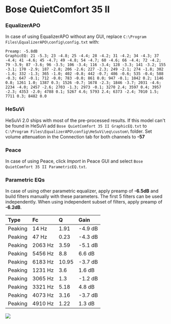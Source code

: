 # Bose QuietComfort 35 II

### EqualizerAPO
In case of using EqualizerAPO without any GUI, replace `C:\Program Files\EqualizerAPO\config\config.txt`
with:
```
Preamp: -5.8dB
GraphicEQ: 21 -5.3; 23 -4.8; 25 -4.4; 28 -4.2; 31 -4.2; 34 -4.3; 37 -4.4; 41 -4.6; 45 -4.7; 49 -4.8; 54 -4.7; 60 -4.6; 66 -4.4; 72 -4.2; 79 -3.9; 87 -3.6; 96 -3.5; 106 -3.4; 116 -3.4; 128 -3.3; 141 -3.2; 155 -3.1; 170 -2.9; 187 -2.8; 206 -2.6; 227 -2.3; 249 -2.1; 274 -1.8; 302 -1.6; 332 -1.3; 365 -1.0; 402 -0.8; 442 -0.7; 486 -0.6; 535 -0.4; 588 -0.3; 647 -0.1; 712 -0.0; 783 -0.0; 861 0.0; 947 -0.1; 1042 0.2; 1146 0.8; 1261 1.0; 1387 0.3; 1526 -0.7; 1678 -2.3; 1846 -3.7; 2031 -4.6; 2234 -4.0; 2457 -2.6; 2703 -1.3; 2973 -0.1; 3270 2.4; 3597 0.4; 3957 -2.3; 4353 -2.0; 4788 0.1; 5267 4.6; 5793 2.4; 6373 -2.4; 7010 1.5; 7711 0.3; 8482 0.0
```

### HeSuVi
HeSuVi 2.0 ships with most of the pre-processed results. If this model can't be found in HeSuVi add
`Bose QuietComfort 35 II GraphicEQ.txt` to `C:\Program Files\EqualizerAPO\config\HeSuVi\eq\custom\` folder.
Set volume attenuation in the Connection tab for both channels to **-57**

### Peace
In case of using Peace, click *Import* in Peace GUI and select `Bose QuietComfort 35 II ParametricEQ.txt`.

### Parametric EQs
In case of using other parametric equalizer, apply preamp of **-6.5dB** and build filters manually
with these parameters. The first 5 filters can be used independently.
When using independent subset of filters, apply preamp of **-6.2dB**.

| Type    | Fc      |     Q | Gain    |
|:--------|:--------|:------|:--------|
| Peaking | 14 Hz   |  1.91 | -4.9 dB |
| Peaking | 47 Hz   |  0.23 | -4.3 dB |
| Peaking | 2063 Hz |  3.59 | -5.1 dB |
| Peaking | 5456 Hz |  8.8  | 6.6 dB  |
| Peaking | 6183 Hz | 10.95 | -3.7 dB |
| Peaking | 1231 Hz |  3.6  | 1.6 dB  |
| Peaking | 3065 Hz |  1.3  | -1.2 dB |
| Peaking | 3321 Hz |  5.18 | 4.8 dB  |
| Peaking | 4073 Hz |  3.16 | -3.7 dB |
| Peaking | 4910 Hz |  1.22 | 1.3 dB  |

![](https://raw.githubusercontent.com/jaakkopasanen/AutoEq/master/results/rtings/sbaf-serious/Bose%20QuietComfort%2035%20II/Bose%20QuietComfort%2035%20II.png)